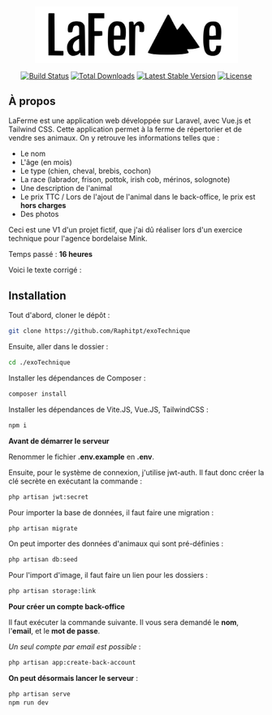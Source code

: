 <p align="center"><a href="https://laravel.com" target="_blank"><img src="https://raw.githubusercontent.com/Raphitpt/exoTechnique/main/resources/assets/logo/logo.svg" width="400" alt="Laravel LaFerme Logo"></a></p>

<p align="center">
<a href="https://github.com/laravel/framework/actions"><img src="https://github.com/laravel/framework/workflows/tests/badge.svg" alt="Build Status"></a>
<a href="https://packagist.org/packages/laravel/framework"><img src="https://img.shields.io/packagist/dt/laravel/framework" alt="Total Downloads"></a>
<a href="https://packagist.org/packages/laravel/framework"><img src="https://img.shields.io/packagist/v/laravel/framework" alt="Latest Stable Version"></a>
<a href="https://packagist.org/packages/laravel/framework"><img src="https://img.shields.io/packagist/l/laravel/framework" alt="License"></a>
</p>

## À propos

LaFerme est une application web développée sur Laravel, avec Vue.js et Tailwind CSS. Cette application permet à la ferme de répertorier et de vendre ses animaux. On y retrouve les informations telles que :

-   Le nom
-   L'âge (en mois)
-   Le type (chien, cheval, brebis, cochon)
-   La race (labrador, frison, pottok, irish cob, mérinos, solognote)
-   Une description de l'animal
-   Le prix TTC / Lors de l'ajout de l'animal dans le back-office, le prix est **hors charges**
-   Des photos

Ceci est une V1 d'un projet fictif, que j'ai dû réaliser lors d'un exercice technique pour l'agence bordelaise Mink.

Temps passé : **16 heures**

Voici le texte corrigé :

## Installation

Tout d'abord, cloner le dépôt :

```sh
git clone https://github.com/Raphitpt/exoTechnique
```

Ensuite, aller dans le dossier :

```sh
cd ./exoTechnique
```

Installer les dépendances de Composer :

```sh
composer install
```

Installer les dépendances de Vite.JS, Vue.JS, TailwindCSS :

```sh
npm i
```

**Avant de démarrer le serveur**

Renommer le fichier **.env.example** en **.env**.

Ensuite, pour le système de connexion, j'utilise jwt-auth. Il faut donc créer la clé secrète en exécutant la commande :

```sh
php artisan jwt:secret
```

Pour importer la base de données, il faut faire une migration :

```sh
php artisan migrate
```

On peut importer des données d'animaux qui sont pré-définies :

```sh
php artisan db:seed
```

Pour l'import d'image, il faut faire un lien pour les dossiers :

```sh
php artisan storage:link
```

**Pour créer un compte back-office**

Il faut exécuter la commande suivante. Il vous sera demandé le **nom**, l'**email**, et le **mot de passe**.

_Un seul compte par email est possible_ :

```sh
php artisan app:create-back-account
```

**On peut désormais lancer le serveur** :

```sh
php artisan serve
npm run dev
```
